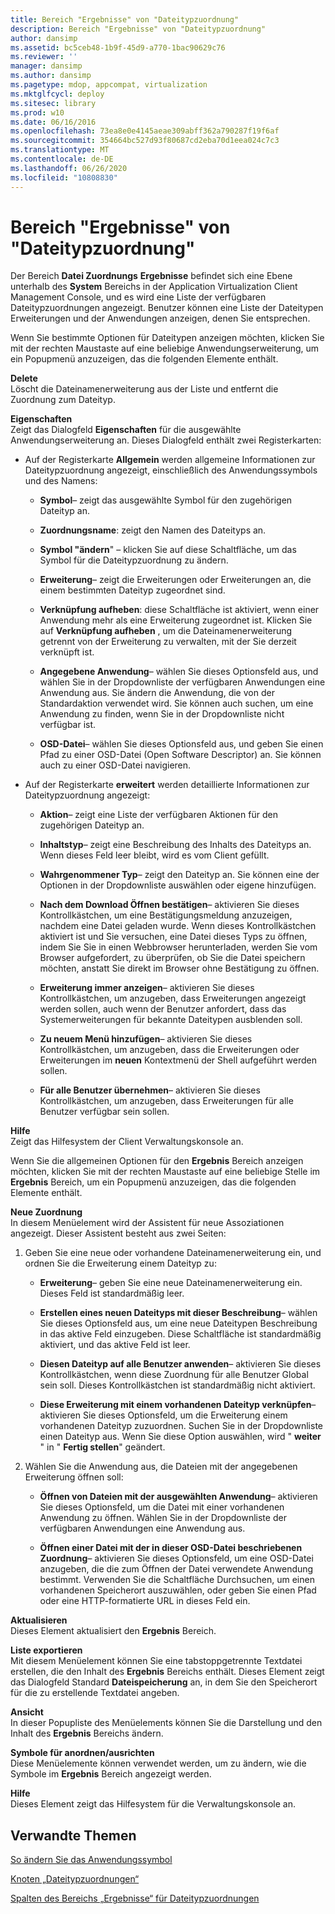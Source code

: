```yaml
---
title: Bereich "Ergebnisse" von "Dateitypzuordnung"
description: Bereich "Ergebnisse" von "Dateitypzuordnung"
author: dansimp
ms.assetid: bc5ceb48-1b9f-45d9-a770-1bac90629c76
ms.reviewer: ''
manager: dansimp
ms.author: dansimp
ms.pagetype: mdop, appcompat, virtualization
ms.mktglfcycl: deploy
ms.sitesec: library
ms.prod: w10
ms.date: 06/16/2016
ms.openlocfilehash: 73ea8e0e4145aeae309abff362a790287f19f6af
ms.sourcegitcommit: 354664bc527d93f80687cd2eba70d1eea024c7c3
ms.translationtype: MT
ms.contentlocale: de-DE
ms.lasthandoff: 06/26/2020
ms.locfileid: "10808830"
---
```

# Bereich "Ergebnisse" von "Dateitypzuordnung"


Der Bereich **Datei Zuordnungs** **Ergebnisse** befindet sich eine Ebene unterhalb des **System** Bereichs in der Application Virtualization Client Management Console, und es wird eine Liste der verfügbaren Dateitypzuordnungen angezeigt. Benutzer können eine Liste der Dateitypen Erweiterungen und der Anwendungen anzeigen, denen Sie entsprechen.

Wenn Sie bestimmte Optionen für Dateitypen anzeigen möchten, klicken Sie mit der rechten Maustaste auf eine beliebige Anwendungserweiterung, um ein Popupmenü anzuzeigen, das die folgenden Elemente enthält.

<a href="" id="delete"></a>**Delete**  
Löscht die Dateinamenerweiterung aus der Liste und entfernt die Zuordnung zum Dateityp.

<a href="" id="properties"></a>**Eigenschaften**  
Zeigt das Dialogfeld **Eigenschaften** für die ausgewählte Anwendungserweiterung an. Dieses Dialogfeld enthält zwei Registerkarten:

-   Auf der Registerkarte **Allgemein** werden allgemeine Informationen zur Dateitypzuordnung angezeigt, einschließlich des Anwendungssymbols und des Namens:

    -   **Symbol**– zeigt das ausgewählte Symbol für den zugehörigen Dateityp an.

    -   **Zuordnungsname**: zeigt den Namen des Dateityps an.

    -   **Symbol "ändern**" – klicken Sie auf diese Schaltfläche, um das Symbol für die Dateitypzuordnung zu ändern.

    -   **Erweiterung**– zeigt die Erweiterungen oder Erweiterungen an, die einem bestimmten Dateityp zugeordnet sind.

    -   **Verknüpfung aufheben**: diese Schaltfläche ist aktiviert, wenn einer Anwendung mehr als eine Erweiterung zugeordnet ist. Klicken Sie auf **Verknüpfung aufheben** , um die Dateinamenerweiterung getrennt von der Erweiterung zu verwalten, mit der Sie derzeit verknüpft ist.

    -   **Angegebene Anwendung**– wählen Sie dieses Optionsfeld aus, und wählen Sie in der Dropdownliste der verfügbaren Anwendungen eine Anwendung aus. Sie ändern die Anwendung, die von der Standardaktion verwendet wird. Sie können auch suchen, um eine Anwendung zu finden, wenn Sie in der Dropdownliste nicht verfügbar ist.

    -   **OSD-Datei**– wählen Sie dieses Optionsfeld aus, und geben Sie einen Pfad zu einer OSD-Datei (Open Software Descriptor) an. Sie können auch zu einer OSD-Datei navigieren.

-   Auf der Registerkarte **erweitert** werden detaillierte Informationen zur Dateitypzuordnung angezeigt:

    -   **Aktion**– zeigt eine Liste der verfügbaren Aktionen für den zugehörigen Dateityp an.

    -   **Inhaltstyp**– zeigt eine Beschreibung des Inhalts des Dateityps an. Wenn dieses Feld leer bleibt, wird es vom Client gefüllt.

    -   **Wahrgenommener Typ**– zeigt den Dateityp an. Sie können eine der Optionen in der Dropdownliste auswählen oder eigene hinzufügen.

    -   **Nach dem Download Öffnen bestätigen**– aktivieren Sie dieses Kontrollkästchen, um eine Bestätigungsmeldung anzuzeigen, nachdem eine Datei geladen wurde. Wenn dieses Kontrollkästchen aktiviert ist und Sie versuchen, eine Datei dieses Typs zu öffnen, indem Sie Sie in einen Webbrowser herunterladen, werden Sie vom Browser aufgefordert, zu überprüfen, ob Sie die Datei speichern möchten, anstatt Sie direkt im Browser ohne Bestätigung zu öffnen.

    -   **Erweiterung immer anzeigen**– aktivieren Sie dieses Kontrollkästchen, um anzugeben, dass Erweiterungen angezeigt werden sollen, auch wenn der Benutzer anfordert, dass das Systemerweiterungen für bekannte Dateitypen ausblenden soll.

    -   **Zu neuem Menü hinzufügen**– aktivieren Sie dieses Kontrollkästchen, um anzugeben, dass die Erweiterungen oder Erweiterungen im **neuen** Kontextmenü der Shell aufgeführt werden sollen.

    -   **Für alle Benutzer übernehmen**– aktivieren Sie dieses Kontrollkästchen, um anzugeben, dass Erweiterungen für alle Benutzer verfügbar sein sollen.

<a href="" id="help"></a>**Hilfe**  
Zeigt das Hilfesystem der Client Verwaltungskonsole an.

Wenn Sie die allgemeinen Optionen für den **Ergebnis** Bereich anzeigen möchten, klicken Sie mit der rechten Maustaste auf eine beliebige Stelle im **Ergebnis** Bereich, um ein Popupmenü anzuzeigen, das die folgenden Elemente enthält.

<a href="" id="new-association"></a>**Neue Zuordnung**  
In diesem Menüelement wird der Assistent für neue Assoziationen angezeigt. Dieser Assistent besteht aus zwei Seiten:

1.  Geben Sie eine neue oder vorhandene Dateinamenerweiterung ein, und ordnen Sie die Erweiterung einem Dateityp zu:

    -   **Erweiterung**– geben Sie eine neue Dateinamenerweiterung ein. Dieses Feld ist standardmäßig leer.

    -   **Erstellen eines neuen Dateityps mit dieser Beschreibung**– wählen Sie dieses Optionsfeld aus, um eine neue Dateitypen Beschreibung in das aktive Feld einzugeben. Diese Schaltfläche ist standardmäßig aktiviert, und das aktive Feld ist leer.

    -   **Diesen Dateityp auf alle Benutzer anwenden**– aktivieren Sie dieses Kontrollkästchen, wenn diese Zuordnung für alle Benutzer Global sein soll. Dieses Kontrollkästchen ist standardmäßig nicht aktiviert.

    -   **Diese Erweiterung mit einem vorhandenen Dateityp verknüpfen**– aktivieren Sie dieses Optionsfeld, um die Erweiterung einem vorhandenen Dateityp zuzuordnen. Suchen Sie in der Dropdownliste einen Dateityp aus. Wenn Sie diese Option auswählen, wird " **weiter** " in " **Fertig stellen**" geändert.

2.  Wählen Sie die Anwendung aus, die Dateien mit der angegebenen Erweiterung öffnen soll:

    -   **Öffnen von Dateien mit der ausgewählten Anwendung**– aktivieren Sie dieses Optionsfeld, um die Datei mit einer vorhandenen Anwendung zu öffnen. Wählen Sie in der Dropdownliste der verfügbaren Anwendungen eine Anwendung aus.

    -   **Öffnen einer Datei mit der in dieser OSD-Datei beschriebenen Zuordnung**– aktivieren Sie dieses Optionsfeld, um eine OSD-Datei anzugeben, die die zum Öffnen der Datei verwendete Anwendung bestimmt. Verwenden Sie die Schaltfläche Durchsuchen, um einen vorhandenen Speicherort auszuwählen, oder geben Sie einen Pfad oder eine HTTP-formatierte URL in dieses Feld ein.

<a href="" id="refresh"></a>**Aktualisieren**  
Dieses Element aktualisiert den **Ergebnis** Bereich.

<a href="" id="export-list"></a>**Liste exportieren**  
Mit diesem Menüelement können Sie eine tabstoppgetrennte Textdatei erstellen, die den Inhalt des **Ergebnis** Bereichs enthält. Dieses Element zeigt das Dialogfeld Standard **Dateispeicherung** an, in dem Sie den Speicherort für die zu erstellende Textdatei angeben.

<a href="" id="view"></a>**Ansicht**  
In dieser Popupliste des Menüelements können Sie die Darstellung und den Inhalt des **Ergebnis** Bereichs ändern.

<a href="" id="arrange-line-up-icons"></a>**Symbole für anordnen/ausrichten**  
Diese Menüelemente können verwendet werden, um zu ändern, wie die Symbole im **Ergebnis** Bereich angezeigt werden.

<a href="" id="help"></a>**Hilfe**  
Dieses Element zeigt das Hilfesystem für die Verwaltungskonsole an.

## Verwandte Themen


[So ändern Sie das Anwendungssymbol](how-to-change-an-application-icon.md)

[Knoten „Dateitypzuordnungen“](file-type-associations-node-client.md)

[Spalten des Bereichs „Ergebnisse“ für Dateitypzuordnungen](file-type-association-results-pane-columns.md)

 

 






